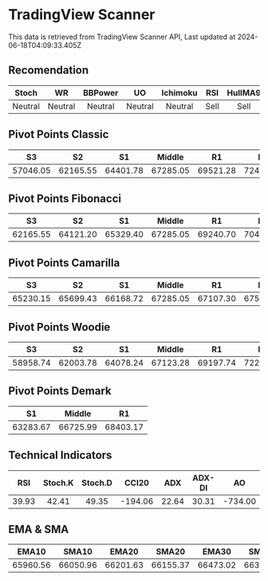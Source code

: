 # TradingView Scanner
This data is retrieved from TradingView Scanner API, Last updated at 2024-06-18T04:09:33.405Z

## Recomendation
| Stoch | WR | BBPower | UO | Ichimoku | RSI | HullMA9 |
| :---: | :---: | :---: | :---: | :---: | :---: | :---: |
| Neutral | Neutral | Neutral | Neutral | Neutral | Sell | Sell |

## Pivot Points Classic
| S3 | S2 | S1 | Middle | R1 | R2 | R3 |
| :---: | :---: | :---: | :---: | :---: | :---: | :---: |
| 57046.05 | 62165.55 | 64401.78 | 67285.05 | 69521.28 | 72404.55 | 77524.05 |

## Pivot Points Fibonacci
| S3 | S2 | S1 | Middle | R1 | R2 | R3 |
| :---: | :---: | :---: | :---: | :---: | :---: | :---: |
| 62165.55 | 64121.20 | 65329.40 | 67285.05 | 69240.70 | 70448.90 | 72404.55 |

## Pivot Points Camarilla
| S3 | S2 | S1 | Middle | R1 | R2 | R3 |
| :---: | :---: | :---: | :---: | :---: | :---: | :---: |
| 65230.15 | 65699.43 | 66168.72 | 67285.05 | 67107.30 | 67576.58 | 68045.87 |

## Pivot Points Woodie
| S3 | S2 | S1 | Middle | R1 | R2 | R3 |
| :---: | :---: | :---: | :---: | :---: | :---: | :---: |
| 58958.74 | 62003.78 | 64078.24 | 67123.28 | 69197.74 | 72242.78 | 74317.24 |

## Pivot Points Demark
| S1 | Middle | R1 |
| :---: | :---: | :---: |
| 63283.67 | 66725.99 | 68403.17 |

## Technical Indicators
| RSI | Stoch.K | Stoch.D | CCI20 | ADX | ADX-DI | AO | Mom | MACD | MACD | W.R | HullMA9 |
| :---: | :---: | :---: | :---: | :---: | :---: | :---: | :---: | :---: | :---: | :---: | :---: |
| 39.93 | 42.41 | 49.35 | -194.06 | 22.64 | 30.31 | -734.00 | -1296.12 | -351.64 | -348.44 | -69.82 | 65837.58 |

## EMA & SMA
| EMA10 | SMA10 | EMA20 | SMA20 | EMA30 | SMA30 | EMA50 | SMA50 | EMA100 | SMA100 | EMA200 | SMA200 |
| :---: | :---: | :---: | :---: | :---: | :---: | :---: | :---: | :---: | :---: | :---: | :---: |
| 65960.56 | 66050.96 | 66201.63 | 66155.37 | 66473.02 | 66302.44 | 66984.12 | 67069.47 | 67586.04 | 68375.62 | 67429.61 | 68249.74 |